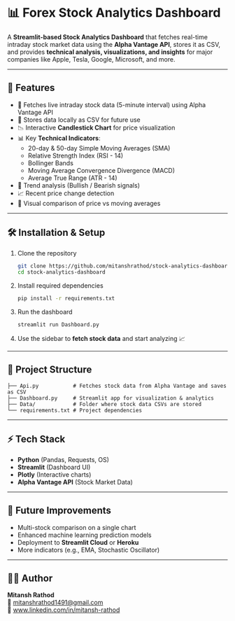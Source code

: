 # 📊 Forex Stock Analytics Dashboard

A **Streamlit-based Stock Analytics Dashboard** that fetches real-time intraday stock market data using the **Alpha Vantage API**, stores it as CSV, and provides **technical analysis, visualizations, and insights** for major companies like Apple, Tesla, Google, Microsoft, and more.  

---

## 🚀 Features  

- 🔄 Fetches live intraday stock data (5-minute interval) using Alpha Vantage API  
- 💾 Stores data locally as CSV for future use  
- 📉 Interactive **Candlestick Chart** for price visualization  
- 📊 Key **Technical Indicators**:  
  - 20-day & 50-day Simple Moving Averages (SMA)  
  - Relative Strength Index (RSI - 14)  
  - Bollinger Bands  
  - Moving Average Convergence Divergence (MACD)  
  - Average True Range (ATR - 14)  
- 📌 Trend analysis (Bullish / Bearish signals)  
- 📈 Recent price change detection  
- 🎨 Visual comparison of price vs moving averages  

---

## 🛠️ Installation & Setup  

1. Clone the repository  
   ```bash
   git clone https://github.com/mitanshrathod/stock-analytics-dashboard.git
   cd stock-analytics-dashboard
   ```

2. Install required dependencies  
   ```bash
   pip install -r requirements.txt
   ```

3. Run the dashboard  
   ```bash
   streamlit run Dashboard.py
   ```

4. Use the sidebar to **fetch stock data** and start analyzing 📈  

---

## 📂 Project Structure  

```
├── Api.py           # Fetches stock data from Alpha Vantage and saves as CSV
├── Dashboard.py     # Streamlit app for visualization & analytics
├── Data/            # Folder where stock data CSVs are stored
└── requirements.txt # Project dependencies
```

---

## ⚡ Tech Stack  

- **Python** (Pandas, Requests, OS)  
- **Streamlit** (Dashboard UI)  
- **Plotly** (Interactive charts)  
- **Alpha Vantage API** (Stock Market Data)  

---

## 📌 Future Improvements  

- Multi-stock comparison on a single chart  
- Enhanced machine learning prediction models  
- Deployment to **Streamlit Cloud** or **Heroku**  
- More indicators (e.g., EMA, Stochastic Oscillator)  

---

## 👨‍💻 Author  

**Mitansh Rathod**  
📧 mitanshrathod1491@gmail.com  
🔗 www.linkedin.com/in/mitansh-rathod  
